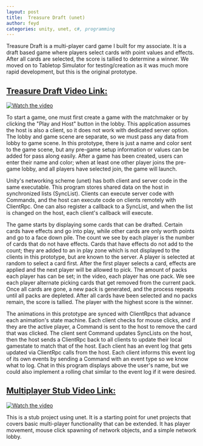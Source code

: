 ```yaml
---
layout: post
title:  Treasure Draft (unet)
author: feyd
categories: unity, unet, c#, programming
---
```

Treasure Draft is a multi-player card game I built for my associate.  It is a draft based game where players select cards with point values and effects.  After all cards are selected, the score is tallied to determine a winner.  We moved on to Tabletop Simulator for testing/creation as it was much more rapid development, but this is the original prototype.

## [Treasure Draft Video Link:](https://youtu.be/he7qryfnbgs)

[![Watch the video](https://img.youtube.com/vi/he7qryfnbgs/hqdefault.jpg)](https://youtu.be/he7qryfnbgs)

To start a game, one must first create a game with the matchmaker or by clicking the "Play and Host" button in the lobby.  This application assumes the host is also a client, so it does not work with dedicated server option.  The lobby and game scene are separate, so we must pass any data from lobby to game scene.  In this prototype, there is just a name and color sent to the game scene, but any pre-game setup information or values can be added for pass along easily.  After a game has been created, users can enter their name and color; when at least one other player joins the pre-game lobby, and all players have selected join, the game will launch.

Unity's networking scheme (unet) has both client and server code in the same executable.  This program stores shared data on the host in synchronized lists (SyncList).  Clients can execute server code with Commands, and the host can execute code on clients remotely with ClientRpc.  One can also register a callback to a SyncList, and when the list is changed on the host, each client's callback will execute.

The game starts by displaying some cards that can be drafted.  Certain cards have effects and go into play, while other cards are only worth points and go to a face down pile.  The count we see by each player is the number of cards that do not have effects.  Cards that have effects do not add to the count; they are added to an in play zone which is not displayed to the clients in this prototype, but are known to the server.  A player is selected at random to select a card first.  After the first player selects a card, effects are applied and the next player will be allowed to pick.  The amount of packs each player has can be set; in the video, each player has one pack.  We see each player alternate picking cards that get removed from the current pack.  Once all cards are gone, a new pack is generated, and the process repeats until all packs are depleted.  After all cards have been selected and no packs remain, the score is tallied.  The player with the highest score is the winner.

The animations in this prototype are synced with ClientRpcs that advance each animation's state machine.  Each client checks for mouse clicks, and if they are the active player, a Command is sent to the host to remove the card that was clicked.  The client sent Command updates SyncLists on the host, then the host sends a ClientRpc back to all clients to update their local gamestate to match that of the host.  Each client has an event log that gets updated via ClientRpc calls from the host.  Each client informs this event log of its own events by sending a Command with an event type so we know what to log.  Chat in this program displays above the user's name, but we could also implement a rolling chat similar to the event log if it were desired.

## [Multiplayer Stub Video Link:](https://youtu.be/c77-KKiy7d8)

[![Watch the video](https://img.youtube.com/vi/c77-KKiy7d8/maxresdefault.jpg)](https://youtu.be/c77-KKiy7d8)

This is a stub project using unet.  It is a starting point for unet projects that covers basic multi-player functionality that can be extended.  It has player movement, mouse click spawning of network objects, and a simple network lobby.
